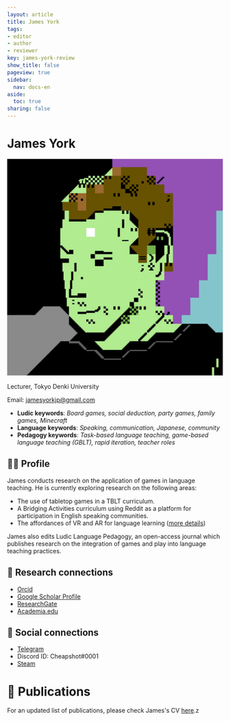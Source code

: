 ```yaml
---
layout: article
title: James York
tags:
- editor
- author
- reviewer
key: james-york-review
show_title: false
pageview: true
sidebar:
  nav: docs-en
aside:
  toc: true
sharing: false
---
```


# James York

<div class="card">
  <div class="card__image">
    <img class="image" src="/assets/images/Cheap-Profile-PETSCII.jpg"/>
    <div class="overlay overlay--bottom">
      <p>Lecturer, Tokyo Denki University</p>
    </div>
  </div>
</div>

Email: [jamesyorkjp@gmail.com](mailto:jamesyorkjp@gmail.com)

- **Ludic keywords**: *Board games, social deduction, party games, family games, Minecraft*
- **Language keywords**: *Speaking, communication, Japanese, community*
- **Pedagogy keywords**: *Task-based language teaching, game-based language teaching (GBLT), rapid iteration, teacher roles*

<!--more-->

## 👨‍🏫 Profile

James conducts research on the application of games in language teaching. He is currently exploring research on the following areas:

- The use of tabletop games in a TBLT curriculum. 
- A Bridging Activities curriculum using Reddit as a platform for participation in English speaking communities.
- The affordances of VR and AR for language learning ([more details](http://mediacom.ne.jp/york/))

James also edits Ludic Language Pedagogy, an open-access journal which publishes research on the integration of games and play into language teaching practices. 

## 🧪 Research connections

- [Orcid](https://orcid.org/0000-0003-1667-7107)
- [Google Scholar Profile](https://scholar.google.com/citations?user=Wqi7k0wAAAAJ&hl=en)
- [ResearchGate](https://www.researchgate.net/profile/James_York3/)
- [Academia.edu](https://dendai.academia.edu/JamesYork)

## 💬 Social connections

- [Telegram](https://t.me/cheapshot)
- Discord ID: Cheapshot#0001
- [Steam](https://steamcommunity.com/id/cheapsh0t/)


# 📰 Publications

For an updated list of publications, please check James's CV [here](https://docs.google.com/document/d/1BBW4iZ8T_h8k40UpIBHGw3qG78sMrxfj-llTXEP_9ZA/edit?usp=sharing).z